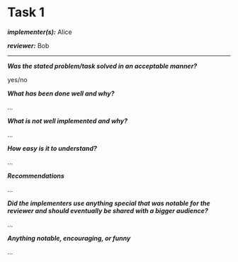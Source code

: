 # Task 1
***implementer(s):*** Alice

***reviewer:*** Bob

---

***Was the stated problem/task solved in an acceptable manner?***
<!-- (Would this count as a delivery for a potential client?) - if this is a no, 
the task is rejected and can be redone (this option can be taken four times in 
total - has to be discussed with instructors) -->

yes/no


***What has been done well and why?***

...


***What is not well implemented and why?***

...


***How easy is it to understand?***
<!--what is easy to understand/well documented - what is hard to understand/lacks documentation-->

...


***Recommendations***
<!--Are there any recommendations to simplify some of this task that the reviewer would like to share?-->

...


***Did the implementers use anything special that was notable for the reviewer and should eventually be shared with a bigger audience?***
<!--Note these specialties down with a positive remark to encourage sharing.-->

...


***Anything notable, encouraging, or funny***

...
